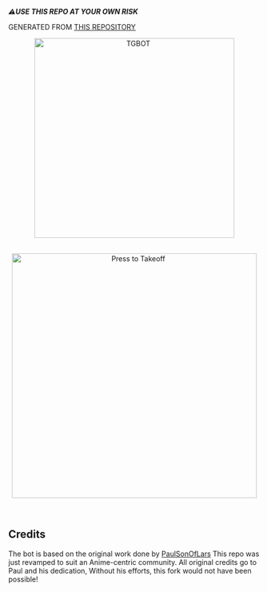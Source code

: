 

***⚠️USE THIS REPO AT YOUR OWN RISK***


 
GENERATED FROM [THIS REPOSITORY](https://github.com/THUGSOFFICIAL/THUGSTG)




<p align="center">
    <a href="https://github.com/THUGSOFFICIAL/THUGSTG"><img src="https://telegra.ph/file/608ce9cfae5e01e8dbf9d.jpg" alt="TGBOT" width=400px></a>
        <br>
            <br>
            </p>



<p align="center">
<a href = "https://heroku.com/deploy?template=https://github.com/THUGSOFFICIAL/THUGSTG"><img src="https://telegra.ph/file/57c4edb389224c9cf9996.png" alt="Press to Takeoff" width="490px"></a></p>
<br>




## Credits
The bot is based on the original work done by [PaulSonOfLars](https://github.com/PaulSonOfLars)
This repo was just revamped to suit an Anime-centric community. All original credits go to Paul and his dedication, Without his efforts, this fork would not have been possible!





